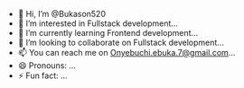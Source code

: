 - 👋 Hi, I’m @Bukason520
- 👀 I’m interested in Fullstack development...
- 🌱 I’m currently learning Frontend development...
- 💞️ I’m looking to collaborate on Fullstack development...
- 📫 You can reach me on Onyebuchi.ebuka.7@gmail.com...
- 😄 Pronouns: ...
- ⚡ Fun fact: ...

<!---
Bukason520/Bukason520 is a ✨ special ✨ repository because its `README.md` (this file) appears on your GitHub profile.
You can click the Preview link to take a look at your changes.
--->
